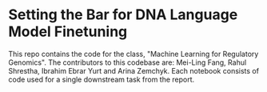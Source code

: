 # Setting the Bar for DNA Language Model Finetuning

This repo contains the code for the class, "Machine Learning for Regulatory Genomics". The contributors to this codebase are: Mei-Ling Fang, Rahul Shrestha, Ibrahim Ebrar Yurt and Arina Zemchyk. Each notebook consists of code used for a single downstream task from the report.
